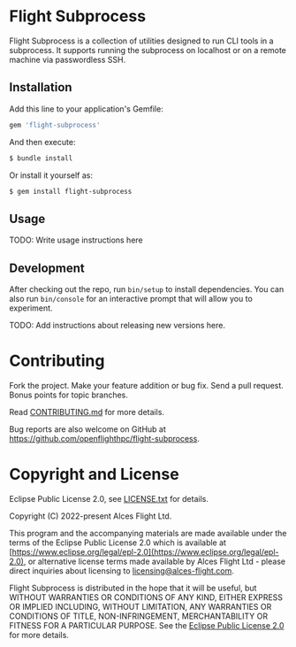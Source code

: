 # Flight Subprocess

Flight Subprocess is a collection of utilities designed to run CLI tools in a
subprocess.  It supports running the subprocess on localhost or on a remote
machine via passwordless SSH.

## Installation

Add this line to your application's Gemfile:

```ruby
gem 'flight-subprocess'
```

And then execute:

```sh
$ bundle install
```

Or install it yourself as:

```sh
$ gem install flight-subprocess
```

## Usage

TODO: Write usage instructions here

## Development

After checking out the repo, run `bin/setup` to install dependencies. You can
also run `bin/console` for an interactive prompt that will allow you to
experiment.

TODO: Add instructions about releasing new versions here.

# Contributing

Fork the project. Make your feature addition or bug fix. Send a pull
request. Bonus points for topic branches.

Read [CONTRIBUTING.md](CONTRIBUTING.md) for more details.

Bug reports are also welcome on GitHub at
https://github.com/openflighthpc/flight-subprocess.

# Copyright and License

Eclipse Public License 2.0, see [LICENSE.txt](LICENSE.txt) for details.

Copyright (C) 2022-present Alces Flight Ltd.

This program and the accompanying materials are made available under
the terms of the Eclipse Public License 2.0 which is available at
[https://www.eclipse.org/legal/epl-2.0](https://www.eclipse.org/legal/epl-2.0),
or alternative license terms made available by Alces Flight Ltd -
please direct inquiries about licensing to
[licensing@alces-flight.com](mailto:licensing@alces-flight.com).

Flight Subprocess is distributed in the hope that it will be useful, but
WITHOUT WARRANTIES OR CONDITIONS OF ANY KIND, EITHER EXPRESS OR IMPLIED
INCLUDING, WITHOUT LIMITATION, ANY WARRANTIES OR CONDITIONS OF TITLE,
NON-INFRINGEMENT, MERCHANTABILITY OR FITNESS FOR A PARTICULAR PURPOSE. See the
[Eclipse Public License 2.0](https://opensource.org/licenses/EPL-2.0) for more
details.

